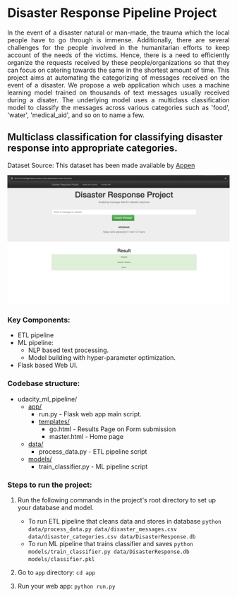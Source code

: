 # Disaster Response Pipeline Project


<div align="justify">
In the event of a disaster natural or man-made, the trauma which the local people have to go through is immense. 
Additionally, there are several challenges for the people involved in the humanitarian efforts to keep account of the needs of the victims.
Hence, there is a need to efficiently organize the requests received by these people/organizations so that they can focus on catering towards the same in the shortest amount of time. 
This project aims at automating the categorizing of messages received on the event of a disaster. 
We propose a web application which uses a machine learning model trained on thousands of text messages usually received during a disater. 
The underlying model uses a multiclass classification model to classify the messages across various categories such as 'food', 'water', 'medical_aid', and so on to name a few.
 </div>
 
## Multiclass classification for classifying disaster response into appropriate categories.

Dataset Source: This dataset has been made available by [Appen](https://appen.com/)

![](web_app_demo.png)

### Key Components:
- ETL pipeline
- ML pipeline:
  - NLP based text processing.
  - Model building with hyper-parameter optimization.
- Flask based Web UI.


### Codebase structure:

+ udacity_ml_pipeline/
    + [app/](app/)
        + run.py - Flask web app main script.
        + [templates/](app/templates/)
            + go.html - Results Page on Form submission 
            + master.html - Home page
    + [data/](data/)
        + process_data.py  - ETL pipeline script 
    + [models/](models/)
        + train_classifier.py - ML pipeline script
          
          
### Steps to run the project:
1. Run the following commands in the project's root directory to set up your database and model.

    - To run ETL pipeline that cleans data and stores in database
        `python data/process_data.py data/disaster_messages.csv data/disaster_categories.csv data/DisasterResponse.db`
    - To run ML pipeline that trains classifier and saves
        `python models/train_classifier.py data/DisasterResponse.db models/classifier.pkl`

2. Go to `app` directory: `cd app`

3. Run your web app: `python run.py`

